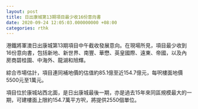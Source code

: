 ```yaml
---
layout: post
title: 日出康城第13期項目最少收16份意向書
date: 2020-09-24 12:05:03.000000000 +08:00
categories: rthk
---
```


港鐵將軍澳日出康城第13期項目中午截收發展意向。在現場所見，項目最少收到16份意向書，包括新地、新世界、南豐、華懋、英皇國際、遠東、帝國，以及內房商碧桂園、中海外、龍湖和旭輝。

綜合市場估計，項目連同補地價的估值約85.1億至近154.7億元，每呎樓面地價5500元至1萬元。

項目位於康城站西北面，是日出康城最後一期，亦是過去15年來同區規模最大的一期，可建樓面上限約154.7萬平方呎，將提供2550個單位。
